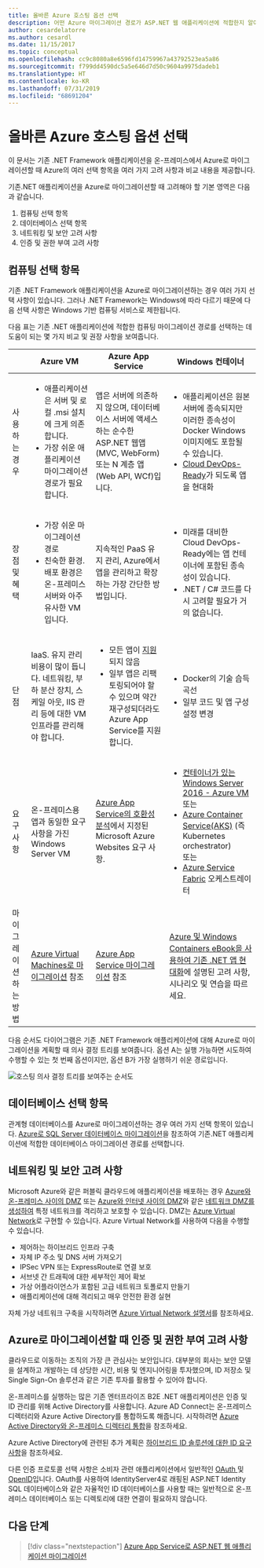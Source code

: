 ```yaml
---
title: 올바른 Azure 호스팅 옵션 선택
description: 어떤 Azure 마이그레이션 경로가 ASP.NET 웹 애플리케이션에 적합한지 알아봅니다.
author: cesardelatorre
ms.author: cesardl
ms.date: 11/15/2017
ms.topic: conceptual
ms.openlocfilehash: cc9c8080a8e6596fd14759967a43792523ea5a86
ms.sourcegitcommit: f799dd4590dc5a5e646d7d50c9604a9975dadeb1
ms.translationtype: HT
ms.contentlocale: ko-KR
ms.lasthandoff: 07/31/2019
ms.locfileid: "68691204"
---
```

# <a name="choose-the-right-azure-hosting-option"></a>올바른 Azure 호스팅 옵션 선택 

이 문서는 기존 .NET Framework 애플리케이션을 온-프레미스에서 Azure로 마이그레이션할 때 Azure의 여러 선택 항목을 여러 가지 고려 사항과 비교 내용을 제공합니다.

기존.NET 애플리케이션을 Azure로 마이그레이션할 때 고려해야 할 기본 영역은 다음과 같습니다.

1.  컴퓨팅 선택 항목
2.  데이터베이스 선택 항목
3.  네트워킹 및 보안 고려 사항
4.  인증 및 권한 부여 고려 사항

## <a name="compute-choices"></a>컴퓨팅 선택 항목

기존 .NET Framework 애플리케이션을 Azure로 마이그레이션하는 경우 여러 가지 선택 사항이 있습니다.  그러나 .NET Framework는 Windows에 따라 다르기 때문에 다음 선택 사항은 Windows 기반 컴퓨팅 서비스로 제한됩니다.

다음 표는 기존 .NET 애플리케이션에 적합한 컴퓨팅 마이그레이션 경로를 선택하는 데 도움이 되는 몇 가지 비교 및 권장 사항을 보여줍니다.

|                 | Azure VM | Azure App Service | Windows 컨테이너 |
|-----------------|-----------|-------------------|--------------------|
|사용하는 경우      |<ul><li>애플리케이션은 서버 및 로컬 .msi 설치에 크게 의존합니다.</li><li>가장 쉬운 애플리케이션 마이그레이션 경로가 필요합니다.</li></ul>|앱은 서버에 의존하지 않으며, 데이터베이스 서버에 액세스하는 순수한 ASP.NET 웹앱(MVC, WebForm) 또는 N 계층 앱(Web API, WCf)입니다. |<ul><li>애플리케이션은 원본 서버에 종속되지만 이러한 종속성이 Docker Windows 이미지에도 포함될 수 있습니다.</li><li>[Cloud DevOps-Ready](https://docs.microsoft.com/dotnet/standard/modernize-with-azure-and-containers/lift-and-shift-existing-apps-devops/reasons-to-lift-and-shift-existing-net-apps-to-cloud-devops-ready-applications)가 되도록 앱을 현대화</li></ul>|
|장점 및 혜택  |<ul><li>가장 쉬운 마이그레이션 경로</li><li>친숙한 환경. 배포 환경은 온-프레미스 서버와 아주 유사한 VM입니다.</li></ul> |지속적인 PaaS 유지 관리, Azure에서 앱을 관리하고 확장하는 가장 간단한 방법입니다. |<ul><li>미래를 대비한 Cloud DevOps-Ready에는 앱 컨테이너에 포함된 종속성이 있습니다.</li><li>.NET / C# 코드를 다시 고려할 필요가 거의 없습니다.</li></ul> |
|단점             |IaaS. 유지 관리 비용이 많이 듭니다. 네트워킹, 부하 분산 장치, 스케일 아웃, IIS 관리 등에 대한 VM 인프라를 관리해야 합니다. |<ul><li>모든 앱이 [지원](http://www.migratetoazure.net/ReadinessAssessment)되지 않음</li><li>일부 앱은 리팩토링되어야 할 수 있으며 약간 재구성되더라도 Azure App Service를 지원합니다.</li></ul> |<ul><li>Docker의 기술 습득 곡선</li><li>일부 코드 및 앱 구성 설정 변경</li></ul>|
|요구 사항 |온-프레미스용 앱과 동일한 요구 사항을 가진 Windows Server VM | [Azure App Service의 호환성 분석](https://www.migratetoazure.net/Resources)에서 지정된 Microsoft Azure Websites 요구 사항. |<ul><li>[컨테이너가 있는 Windows Server 2016 - Azure VM](https://azuremarketplace.microsoft.com/marketplace/apps/Microsoft.WindowsServer?tab=Overview)<br />또는</li><li>[Azure Container Service(AKS)](https://azure.microsoft.com/services/container-service/) (즉 Kubernetes orchestrator)<br />또는<li>[Azure Service Fabric](https://azure.microsoft.com/services/service-fabric/) 오케스트레이터</li></ul> |
|마이그레이션하는 방법 |[Azure Virtual Machines로 마이그레이션](https://go.microsoft.com/fwlink/?linkid=862531) 참조 | [Azure App Service 마이그레이션](https://go.microsoft.com/fwlink/?linkid=862532) 참조 | [Azure 및 Windows Containers eBook을 사용하여 기존 .NET 앱 현대화](https://aka.ms/liftandshiftwithcontainersebook)에 설명된 고려 사항, 시나리오 및 연습을 따르세요. |

 다음 순서도 다이어그램은 기존 .NET Framework 애플리케이션에 대해 Azure로 마이그레이션을 계획할 때 의사 결정 트리를 보여줍니다. 옵션 A는 실행 가능하면 시도하여 수행할 수 있는 첫 번째 옵션이지만, 옵션 B가 가장 실행하기 쉬운 경로입니다.

![호스팅 의사 결정 트리를 보여주는 순서도](media/dotnet-howto-choose-migration/decision-tree.png)

## <a name="database-choices"></a>데이터베이스 선택 항목

관계형 데이터베이스를 Azure로 마이그레이션하는 경우 여러 가지 선택 항목이 있습니다. [Azure로 SQL Server 데이터베이스 마이그레이션](https://go.microsoft.com/fwlink/?linkid=862533)을 참조하여 기존.NET 애플리케이션에 적합한 데이터베이스 마이그레이션 경로를 선택합니다.

## <a name="networking-and-security-considerations"></a>네트워킹 및 보안 고려 사항

Microsoft Azure와 같은 퍼블릭 클라우드에 애플리케이션을 배포하는 경우 [Azure와 온-프레미스 사이의 DMZ](https://docs.microsoft.com/azure/architecture/reference-architectures/dmz/secure-vnet-hybrid) 또는 [Azure와 인터넷 사이의 DMZ](https://docs.microsoft.com/azure/architecture/reference-architectures/dmz/secure-vnet-dmz)와 같은 [네트워크 DMZ를 생성하여](https://docs.microsoft.com/azure/architecture/reference-architectures/dmz/) 특정 네트워크를 격리하고 보호할 수 있습니다. DMZ는 [Azure Virtual Network](https://docs.microsoft.com/azure/virtual-network/virtual-networks-overview)로 구현할 수 있습니다.
Azure Virtual Network를 사용하여 다음을 수행할 수 있습니다.

- 제어하는 하이브리드 인프라 구축
- 자체 IP 주소 및 DNS 서버 가져오기
- IPSec VPN 또는 ExpressRoute로 연결 보호
- 서브넷 간 트래픽에 대한 세부적인 제어 확보
- 가상 어플라이언스가 포함된 고급 네트워크 토폴로지 만들기
- 애플리케이션에 대해 격리되고 매우 안전한 환경 실현
 
자체 가상 네트워크 구축을 시작하려면 [Azure Virtual Network 설명서](https://docs.microsoft.com/azure/virtual-network/)를 참조하세요.

## <a name="authentication-and-authorization-considerations-when-migrating-to-azure"></a>Azure로 마이그레이션할 때 인증 및 권한 부여 고려 사항

클라우드로 이동하는 조직의 가장 큰 관심사는 보안입니다. 대부분의 회사는 보안 모델을 설계하고 개발하는 데 상당한 시간, 비용 및 엔지니어링을 투자했으며, ID 저장소 및 Single Sign-On 솔루션과 같은 기존 투자를 활용할 수 있어야 합니다.

온-프레미스를 실행하는 많은 기존 엔터프라이즈 B2E .NET 애플리케이션은 인증 및 ID 관리를 위해 Active Directory를 사용합니다.  Azure AD Connect는 온-프레미스 디렉터리와 Azure Active Directory를 통합하도록 해줍니다.  시작하려면 [Azure Active Directory와 온-프레미스 디렉터리 통합](https://docs.microsoft.com/azure/active-directory/connect/active-directory-aadconnect)을 참조하세요.

Azure Active Directory에 관련된 추가 계획은 [하이브리드 ID 솔루션에 대한 ID 요구 사항](https://docs.microsoft.com/azure/active-directory/active-directory-hybrid-identity-design-considerations-business-needs)을 참조하세요.

다른 인증 프로토콜 선택 사항은 소비자 관련 애플리케이션에서 일반적인 [OAuth ](https://en.wikipedia.org/wiki/OAuth) 및 [OpenID](https://en.wikipedia.org/wiki/OpenID)입니다.  OAuth를 사용하여 IdentityServer4로 래핑된 ASP.NET Identity SQL 데이터베이스와 같은 자율적인 ID 데이터베이스를 사용할 때는 일반적으로 온-프레미스 데이터베이스 또는 디렉토리에 대한 연결이 필요하지 않습니다.

## <a name="next-steps"></a>다음 단계

> [!div class="nextstepaction"]
> [Azure App Service로 ASP.NET 웹 애플리케이션 마이그레이션](dotnet-howto-migrate-app-service.md)
